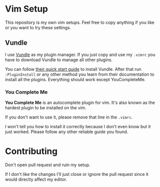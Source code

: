 # Vim Setup
This repository is my own vim setups. Feel free to copy anything if you like or you want to try these settings.

## Vundle
I use [Vundle](https://github.com/VundleVim/Vundle.vim) as my plugin manager. If you just copy and use my `.vimrc` you have to download Vundle to manage all other plugins.

You can follow [their quick start guide](https://github.com/VundleVim/Vundle.vim) to install Vundle. After that run `:PluginInstall` or any other method you learn from their documentation to install all the plugins. Everything should work except YouCompleteMe.

### You Complete Me
**You Complete Me** is an autocomplete plugin for vim. It's also known as the hardest plugin to be installed on the vim.

If you don't want to use it, please remove that line in the `.vimrc`.

I won't tell you how to install it correctly because I don't even know but it just worked. Please follow any other reliable guide you found.

# Contributing
Don't open pull request and ruin my setup.

If I don't like the changes I'll just close or ignore the pull request since it would directly affect my editor.
